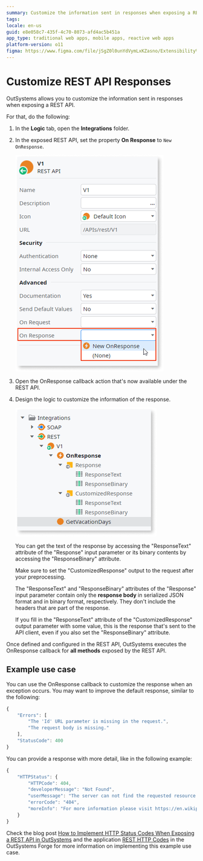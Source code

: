 ```yaml
---
summary: Customize the information sent in responses when exposing a REST API.
tags: 
locale: en-us
guid: e8e058c7-435f-4c70-8073-afd4ac5b451a
app_type: traditional web apps, mobile apps, reactive web apps
platform-version: o11
figma: https://www.figma.com/file/jSgZ0l0unYdVymLxKZasno/Extensibility%20and%20Integration?node-id=415:20
---
```


# Customize REST API Responses


OutSystems allows you to customize the information sent in responses when exposing a REST API.

For that, do the following:

1. In the **Logic** tab, open the **Integrations** folder.

1. In the exposed REST API, set the property **On Response** to `New OnResponse`.

    ![REST API in Service Studio](images/ss-rest-expose-onresponse.png)

1. Open the OnResponse callback action that's now available under the REST API.

1. Design the logic to customize the information of the response.

    ![Input and output parameters of OnResponse callback](images/ss-rest-expose-onresponse-tree.png)

    You can get the text of the response by accessing the "ResponseText" attribute of the "Response" input parameter or its binary contents by accessing the "ResponseBinary" attribute.

    Make sure to set the "CustomizedResponse" output to the request after your preprocessing.

    <div class="info" markdown="1">

    The "ResponseText" and "ResponseBinary" attributes of the "Response" input parameter contain only the **response body** in serialized JSON format and in binary format, respectively. They don't include the headers that are part of the response.

    If you fill in the "ResponseText" attribute of the "CustomizedResponse" output parameter with some value, this is the response that's sent to the API client, even if you also set the "ResponseBinary" attribute.

    </div>

Once defined and configured in the REST API, OutSystems executes the OnResponse callback for **all methods** exposed by the REST API.

## Example use case

You can use the OnResponse callback to customize the response when an exception occurs. You may want to improve the default response, similar to the following:

```javascript
{
    "Errors": [
        "The 'Id' URL parameter is missing in the request.",
        "The request body is missing."
    ],
    "StatusCode": 400
}
```

You can provide a response with more detail, like in the following example:

```javascript
{
    "HTTPStatus": {
        "HTTPCode": 404,
        "developerMessage": "Not Found",
        "userMessage": "The server can not find the requested resource. In an API, this can mean that the endpoint is valid but the resource itself does not exist.",
        "errorCode": "404",
        "moreInfo": "For more information please visit https://en.wikipedia.org/wiki/List_of_HTTP_status_codes"
    }
}
```

Check the blog post [How to Implement HTTP Status Codes When Exposing a REST API in OutSystems](https://www.outsystems.com/blog/posts/implementing-http-status-code-exposing-rest/) and the application [REST HTTP Codes](https://www.outsystems.com/forge/component-overview/5547/rest-http-codes) in the OutSystems Forge for more information on implementing this example use case.

